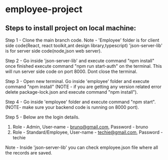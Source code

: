 # employee-project
## Steps to install project on local machine:

Step 1 - Clone the main branch code.
Note - 'Employee' folder is for client side code(React, react toolkit,ant design library,typescript)
'json-server-lib' is for server side code(node,json web server).

Step 2 - Go inside 'json-server-lib' and execute command "npm install" once finished execute command "npm run start-auth" on the terminal. This will run server side code on port 8000. Dont close the terminal.

Step 3 - Open new terminal. Go inside 'employee' folder and execute command "npm install" (NOTE - if you are getting any version related error delete package-lock.json and execute command "npm install").

Step 4 - Go inside 'employee' folder and execute command "npm start". (NOTE- make sure your backend code is running on 8000 port).

Step 5 - Below are the login details.
1) Role - Admin, User-name - bruno@gmail.com, Password - bruno  
2) Role - Standard/Employee, User-name - techie@gmail.com, Password - techie 


Note -  Inside 'json-server-lib' you can check employee.json file where all the records are saved.

